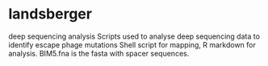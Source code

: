 # landsberger
deep sequencing analysis
Scripts used to analyse deep sequencing data to identify escape phage mutations
Shell script for mapping, R markdown for analysis. BIM5.fna is the fasta with spacer sequences. 
